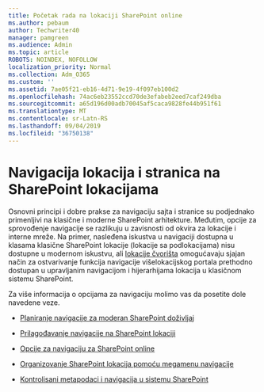 ```yaml
---
title: Početak rada na lokaciji SharePoint online
ms.author: pebaum
author: Techwriter40
manager: pamgreen
ms.audience: Admin
ms.topic: article
ROBOTS: NOINDEX, NOFOLLOW
localization_priority: Normal
ms.collection: Adm_O365
ms.custom: ''
ms.assetid: 7ae05f21-eb16-4d71-9e19-4f097eb100d2
ms.openlocfilehash: 74ac6eb23552ccd70de3efabeb2eed7caf249dba
ms.sourcegitcommit: a65d196d00adb70045af5caca9828fe44b951f61
ms.translationtype: MT
ms.contentlocale: sr-Latn-RS
ms.lasthandoff: 09/04/2019
ms.locfileid: "36750138"
---
```

# <a name="site-and-page-navigation-in-sharepoint-sites"></a>Navigacija lokacija i stranica na SharePoint lokacijama

Osnovni principi i dobre prakse za navigaciju sajta i stranice su podjednako primenljivi na klasične i moderne SharePoint arhitekture. Međutim, opcije za sprovođenje navigacije se razlikuju u zavisnosti od okvira za lokacije i interne mreže. Na primer, nasleđena iskustva u navigaciji dostupna u klasama klasične SharePoint lokacije (lokacije sa podlokacijama) nisu dostupne u modernom iskustvu, ali [lokacije čvorišta](https://support.office.com/article/fe26ae84-14b7-45b6-a6d1-948b3966427f) omogućavaju sjajan način za ostvarivanje funkcija navigacije višelokacijskog portala prethodno dostupan u upravljanim navigacijom i hijerarhijama lokacija u klasičnom sistemu SharePoint.

 Za više informacija o opcijama za navigaciju molimo vas da posetite dole navedene veze.

 - [Planiranje navigacije za moderan SharePoint doživljaj](https://docs.microsoft.com/sharepoint/plan-navigation-modern-experience)

- [Prilagođavanje navigacije na SharePoint lokaciji](https://support.office.com/article/customize-the-navigation-on-your-sharepoint-site-3cd61ae7-a9ed-4e1e-bf6d-4655f0bf25ca)

- [Opcije za navigaciju za SharePoint online](https://docs.microsoft.com/office365/enterprise/navigation-options-for-sharepoint-online)
 
- [Organizovanje SharePoint lokacija pomoću megamenu navigacije](https://techcommunity.microsoft.com/t5/Microsoft-SharePoint-Blog/Organize-your-SharePoint-sites-with-megamenu-navigation-and-new/ba-p/328068)

- [Kontrolisani metapodaci i navigacija u sistemu SharePoint](https://docs.microsoft.com/sharepoint/dev/general-development/managed-metadata-and-navigation-in-sharepoint)


